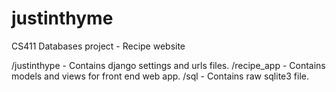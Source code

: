 justinthyme
===========

CS411 Databases project - Recipe website

/justinthype - Contains django settings and urls files.
/recipe_app - Contains models and views for front end web app.
/sql - Contains raw sqlite3 file.
